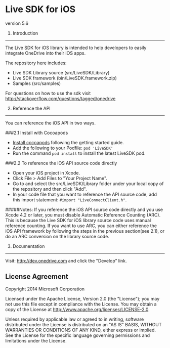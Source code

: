 Live SDK for iOS 
================

version 5.6

1. Introduction
---------------

The Live SDK for iOS library is intended to help developers to easily integrate OneDrive into their iOS apps.

The repository here includes:
- Live SDK Library source (src/LiveSDK/Library)
- Live SDK framework (bin/LiveSDK.framework.zip)
- Samples (src/samples)

For questions on how to use the sdk visit http://stackoverflow.com/questions/tagged/onedrive

2. Reference the API
--------------------

You can reference the iOS API in two ways.

###2.1 Install with Cocoapods

* [Install cocoapods](http://guides.cocoapods.org/using/getting-started.html) following the getting started guide.
* Add the following to your Podfile: `pod 'LiveSDK'`
* Run the command `pod install` to install the latest LiveSDK pod.

###2.2 To reference the iOS API source code directly

* Open your iOS project in Xcode.
* Click File > Add Files to "Your Project Name".
* Go to and select the src/LiveSDK/Library folder under your local copy of the repository and then click "Add".
* In your code file that you want to reference the API source code, add this import statement: `#import "LiveConnectClient.h"`.

#####Notes:
If you reference the iOS API source code directly and you use Xcode 4.2 or later, you must disable Automatic Reference Counting (ARC). This is because the Live SDK for iOS library source code uses manual reference counting. If you want to use ARC, you can either reference the iOS API framework by following the steps in the previous section(see 2.1), or do an ARC conversion on the library source code. 

3. Documentation
----------------

Visit: http://dev.onedrive.com and click the "Develop” link. 


License Agreement
-----------------

Copyright 2014 Microsoft Corporation

Licensed under the Apache License, Version 2.0 (the "License");
you may not use this file except in compliance with the License.
You may obtain a copy of the License at http://www.apache.org/licenses/LICENSE-2.0.

Unless required by applicable law or agreed to in writing, software
distributed under the License is distributed on an "AS IS" BASIS,
WITHOUT WARRANTIES OR CONDITIONS OF ANY KIND, either express or implied.
See the License for the specific language governing permissions and
limitations under the License.
